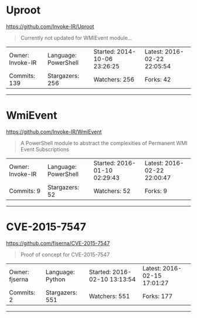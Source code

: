 # Uproot

https://github.com/Invoke-IR/Uproot
<blockquote>
Currently not updated for WMIEvent module...
</blockquote>

<table>
<tr><td>Owner: Invoke-IR</td>
    <td>Language: PowerShell</td>
    <td>Started: 2014-10-06 23:26:25</td>
    <td>Latest: 2016-02-22 22:05:54</td></tr>
<tr><td>Commits: 139</td>
    <td>Stargazers: 256</td>
    <td>Watchers: 256</td>
    <td>Forks: 42</td></tr>
</table>

---

# WmiEvent

https://github.com/Invoke-IR/WmiEvent
<blockquote>
A PowerShell module to abstract the complexities of Permanent WMI Event Subscriptions
</blockquote>

<table>
<tr><td>Owner: Invoke-IR</td>
    <td>Language: PowerShell</td>
    <td>Started: 2016-01-10 02:29:43</td>
    <td>Latest: 2016-02-22 22:00:47</td></tr>
<tr><td>Commits: 9</td>
    <td>Stargazers: 52</td>
    <td>Watchers: 52</td>
    <td>Forks: 9</td></tr>
</table>

---

# CVE-2015-7547

https://github.com/fjserna/CVE-2015-7547
<blockquote>
Proof of concept for CVE-2015-7547
</blockquote>

<table>
<tr><td>Owner: fjserna</td>
    <td>Language: Python</td>
    <td>Started: 2016-02-10 13:13:54</td>
    <td>Latest: 2016-02-15 17:01:27</td></tr>
<tr><td>Commits: 2</td>
    <td>Stargazers: 551</td>
    <td>Watchers: 551</td>
    <td>Forks: 177</td></tr>
</table>

---

